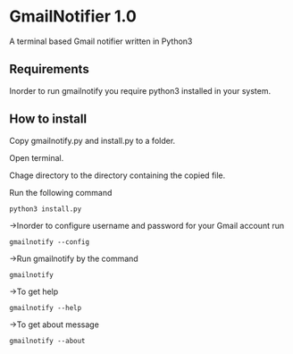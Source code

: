 GmailNotifier 1.0
=============

A terminal based Gmail notifier written in Python3

Requirements
-------------
Inorder to run gmailnotify you require python3 installed in your system.

How to install
------------------
Copy gmailnotify.py and install.py to a folder.

Open terminal.

Chage directory to the directory containing the copied file.

Run the following command

    python3 install.py
    
->Inorder to configure username and password for your Gmail account run 

    gmailnotify --config
    
->Run gmailnotify by the command

    gmailnotify
    
->To get help 

    gmailnotify --help
    
->To get about message

    gmailnotify --about


